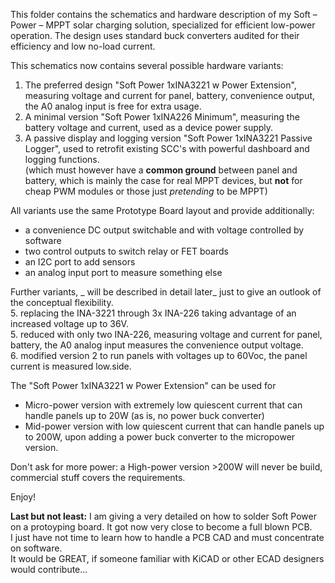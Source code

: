 This folder contains the schematics and hardware description of my Soft – Power – MPPT solar charging solution, specialized for efficient low-power operation.
The design uses standard buck converters audited for their efficiency and low no-load current. 

This schematics now contains several possible hardware variants:
1. The preferred design "Soft Power 1xINA3221 w Power Extension", measuring voltage and current for panel, battery, convenience output, the A0 analog input is free for extra usage.
2. A minimal version "Soft Power 1xINA226 Minimum", measuring the battery voltage and current, used as a device power supply.
3. A passive display and logging version "Soft Power 1xINA3221 Passive Logger", used to retrofit existing SCC's with powerful dashboard and logging functions.  
   (which must however have a **common ground** between panel and battery, which is mainly the case for real MPPT devices, but **not** for cheap PWM modules or those just *pretending* to be MPPT)   

All variants use the same Prototype Board layout and provide additionally:  
- a convenience DC output switchable and with voltage controlled by software
- two control outputs to switch relay or FET boards
- an I2C port to add sensors
- an analog input port to measure something else

Further variants, _ will be described in detail later_ just to give an outlook of the conceptual flexibility.  
5. replacing the INA-3221 through 3x INA-226 taking advantage of an increased voltage up to 36V.  
5. reduced with only two INA-226, measuring voltage and current for panel, battery, the A0 analog input measures the convenience output voltage.    
6. modified version 2 to run panels with voltages up to 60Voc, the panel current is measured low.side.  

The "Soft Power 1xINA3221 w Power Extension" can be used for
- Micro-power version with extremely low quiescent current that can handle panels up to 20W (as is, no power buck converter)
- Mid-power version with low quiescent current that can handle panels up to 200W, upon adding a power buck converter to the micropower version.

Don't ask for more power: a High-power version >200W will never be build, commercial stuff covers the requirements.

Enjoy!

**Last but not least:**
I am giving a very detailed on how to solder Soft Power on a protoyping board. It got now very close to become a full blown PCB.  
I just have not time to learn how to handle a PCB CAD and must concentrate on software.  
It would be GREAT, if someone familiar with KiCAD or other ECAD designers would contribute...
